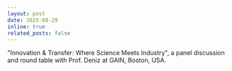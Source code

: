 ```yaml
---
layout: post
date: 2025-08-29
inline: true
related_posts: false
---
```

"Innovation & Transfer: Where Science Meets Industry", a panel discussion and round table with Prof. Deniz at GAIN, Boston, USA.
